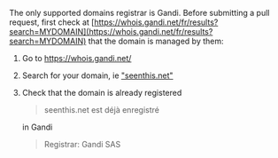 The only supported domains registrar is Gandi. Before submitting a pull request, first check at [https://whois.gandi.net/fr/results?search=MYDOMAIN](https://whois.gandi.net/fr/results?search=MYDOMAIN) that the domain is managed by them:

1. Go to https://whois.gandi.net/    
2. Search for your domain, ie ["seenthis.net"](https://whois.gandi.net/fr/results?search=seenthis.net)
3. Check that the domain is already registered

    > seenthis.net est déjà enregistré
    
    in Gandi
    
    > Registrar: Gandi SAS
